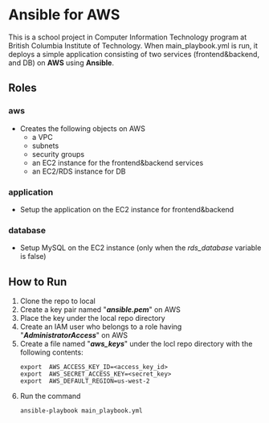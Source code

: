 # Ansible for AWS
This is a school project in Computer Information Technology program at British Columbia Institute of Technology. When main_playbook.yml is run, it deploys a simple application consisting of two services (frontend&backend, and DB) on **AWS** using **Ansible**.

## Roles
### aws
- Creates the following objects on AWS
	- a VPC
	- subnets
	- security groups
	- an EC2 instance for the frontend&backend services
	- an EC2/RDS instance for DB 
### application
- Setup the application on the EC2 instance for frontend&backend
### database
- Setup MySQL on the EC2 instance (only when the *rds_database* variable is false)
## How to Run
1. Clone the repo to local
2. Create a key pair named "***ansible.pem***" on AWS
3. Place the key under the local repo directory
4.  Create an IAM user who belongs to a role having "***AdministratorAccess***" on AWS
5.  Create a file named "***aws_keys***" under the locl repo directory with the following contents:
	```
	export  AWS_ACCESS_KEY_ID=<access_key_id>  
	export  AWS_SECRET_ACCESS_KEY=<secret_key>  
	export  AWS_DEFAULT_REGION=us-west-2  
	```
6. Run the command
	```
	ansible-playbook main_playbook.yml
	```



